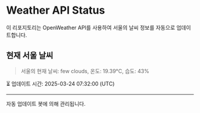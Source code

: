 
# Weather API Status

이 리포지토리는 OpenWeather API를 사용하여 서울의 날씨 정보를 자동으로 업데이트합니다.

## 현재 서울 날씨
> 서울의 현재 날씨: few clouds, 온도: 19.39°C, 습도: 43%

⏳ 업데이트 시간: 2025-03-24 07:32:00 (UTC)

---
자동 업데이트 봇에 의해 관리됩니다.
